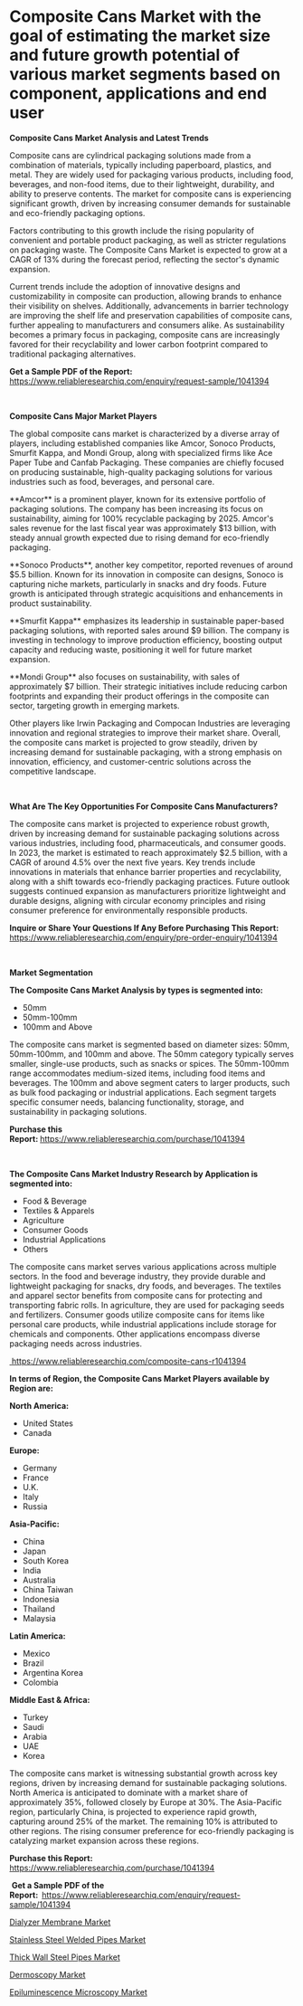 <p><h1>Composite Cans Market with the goal of estimating the market size and future growth potential of various market segments based on component, applications and end user</h1></p><p><strong>Composite Cans Market Analysis and Latest Trends</strong></p>
<p><p>Composite cans are cylindrical packaging solutions made from a combination of materials, typically including paperboard, plastics, and metal. They are widely used for packaging various products, including food, beverages, and non-food items, due to their lightweight, durability, and ability to preserve contents. The market for composite cans is experiencing significant growth, driven by increasing consumer demands for sustainable and eco-friendly packaging options. </p><p>Factors contributing to this growth include the rising popularity of convenient and portable product packaging, as well as stricter regulations on packaging waste. The Composite Cans Market is expected to grow at a CAGR of 13% during the forecast period, reflecting the sector's dynamic expansion. </p><p>Current trends include the adoption of innovative designs and customizability in composite can production, allowing brands to enhance their visibility on shelves. Additionally, advancements in barrier technology are improving the shelf life and preservation capabilities of composite cans, further appealing to manufacturers and consumers alike. As sustainability becomes a primary focus in packaging, composite cans are increasingly favored for their recyclability and lower carbon footprint compared to traditional packaging alternatives.</p></p>
<p><strong>Get a Sample PDF of the Report:&nbsp;</strong> <a href="https://www.reliableresearchiq.com/enquiry/request-sample/1041394?utm_campaign=100&utm_medium=2&utm_source=Github&utm_content=ia&utm_term=08112024&utm_id=composite-cans">https://www.reliableresearchiq.com/enquiry/request-sample/1041394</a></p>
<p>&nbsp;</p>
<p><strong>Composite Cans Major Market Players</strong></p>
<p><p>The global composite cans market is characterized by a diverse array of players, including established companies like Amcor, Sonoco Products, Smurfit Kappa, and Mondi Group, along with specialized firms like Ace Paper Tube and Canfab Packaging. These companies are chiefly focused on producing sustainable, high-quality packaging solutions for various industries such as food, beverages, and personal care.</p><p>**Amcor** is a prominent player, known for its extensive portfolio of packaging solutions. The company has been increasing its focus on sustainability, aiming for 100% recyclable packaging by 2025. Amcor's sales revenue for the last fiscal year was approximately $13 billion, with steady annual growth expected due to rising demand for eco-friendly packaging.</p><p>**Sonoco Products**, another key competitor, reported revenues of around $5.5 billion. Known for its innovation in composite can designs, Sonoco is capturing niche markets, particularly in snacks and dry foods. Future growth is anticipated through strategic acquisitions and enhancements in product sustainability.</p><p>**Smurfit Kappa** emphasizes its leadership in sustainable paper-based packaging solutions, with reported sales around $9 billion. The company is investing in technology to improve production efficiency, boosting output capacity and reducing waste, positioning it well for future market expansion.</p><p>**Mondi Group** also focuses on sustainability, with sales of approximately $7 billion. Their strategic initiatives include reducing carbon footprints and expanding their product offerings in the composite can sector, targeting growth in emerging markets.</p><p>Other players like Irwin Packaging and Compocan Industries are leveraging innovation and regional strategies to improve their market share. Overall, the composite cans market is projected to grow steadily, driven by increasing demand for sustainable packaging, with a strong emphasis on innovation, efficiency, and customer-centric solutions across the competitive landscape.</p></p>
<p>&nbsp;</p>
<p><strong>What Are The Key Opportunities For Composite Cans Manufacturers?</strong></p>
<p><p>The composite cans market is projected to experience robust growth, driven by increasing demand for sustainable packaging solutions across various industries, including food, pharmaceuticals, and consumer goods. In 2023, the market is estimated to reach approximately $2.5 billion, with a CAGR of around 4.5% over the next five years. Key trends include innovations in materials that enhance barrier properties and recyclability, along with a shift towards eco-friendly packaging practices. Future outlook suggests continued expansion as manufacturers prioritize lightweight and durable designs, aligning with circular economy principles and rising consumer preference for environmentally responsible products.</p></p>
<p><strong>Inquire or Share Your Questions If Any Before Purchasing This Report:</strong> <a href="https://www.reliableresearchiq.com/enquiry/pre-order-enquiry/1041394?utm_campaign=100&utm_medium=2&utm_source=Github&utm_content=ia&utm_term=08112024&utm_id=composite-cans">https://www.reliableresearchiq.com/enquiry/pre-order-enquiry/1041394</a></p>
<p>&nbsp;</p>
<p><strong>Market Segmentation</strong></p>
<p><strong>The Composite Cans Market Analysis by types is segmented into:</strong></p>
<p><ul><li>50mm</li><li>50mm-100mm</li><li>100mm and Above</li></ul></p>
<p><p>The composite cans market is segmented based on diameter sizes: 50mm, 50mm-100mm, and 100mm and above. The 50mm category typically serves smaller, single-use products, such as snacks or spices. The 50mm-100mm range accommodates medium-sized items, including food items and beverages. The 100mm and above segment caters to larger products, such as bulk food packaging or industrial applications. Each segment targets specific consumer needs, balancing functionality, storage, and sustainability in packaging solutions.</p></p>
<p><strong>Purchase this Report:&nbsp;</strong><a href="https://www.reliableresearchiq.com/purchase/1041394?utm_campaign=100&utm_medium=2&utm_source=Github&utm_content=ia&utm_term=08112024&utm_id=composite-cans">https://www.reliableresearchiq.com/purchase/1041394</a></p>
<p>&nbsp;</p>
<p><strong>The Composite Cans Market Industry Research by Application is segmented into:</strong></p>
<p><ul><li>Food & Beverage</li><li>Textiles & Apparels</li><li>Agriculture</li><li>Consumer Goods</li><li>Industrial Applications</li><li>Others</li></ul></p>
<p><p>The composite cans market serves various applications across multiple sectors. In the food and beverage industry, they provide durable and lightweight packaging for snacks, dry foods, and beverages. The textiles and apparel sector benefits from composite cans for protecting and transporting fabric rolls. In agriculture, they are used for packaging seeds and fertilizers. Consumer goods utilize composite cans for items like personal care products, while industrial applications include storage for chemicals and components. Other applications encompass diverse packaging needs across industries.</p></p>
<p><a href="https://www.reliableresearchiq.com/composite-cans-r1041394?utm_campaign=100&utm_medium=2&utm_source=Github&utm_content=ia&utm_term=08112024&utm_id=composite-cans">&nbsp;https://www.reliableresearchiq.com/composite-cans-r1041394</a></p>
<p><strong>In terms of Region, the Composite Cans Market Players available by Region are:</strong></p>
<p>
    <p> <strong> North America: </strong>
        <ul>
            <li>United States</li>
            <li>Canada</li>
        </ul>
        </p> 
    <p> <strong> Europe: </strong>
        <ul>
            <li>Germany</li>
            <li>France</li>
            <li>U.K.</li>
            <li>Italy</li>
            <li>Russia</li>
        </ul>
        </p> 
    <p> <strong> Asia-Pacific: </strong>
        <ul>
            <li>China</li>
            <li>Japan</li>
            <li>South Korea</li>
            <li>India</li>
            <li>Australia</li>
            <li>China Taiwan</li>
            <li>Indonesia</li>
            <li>Thailand</li>
            <li>Malaysia</li>
        </ul>
        </p> 
    <p> <strong> Latin America: </strong>
        <ul>
            <li>Mexico</li>
            <li>Brazil</li>
            <li>Argentina Korea</li>
            <li>Colombia</li>
        </ul>
        </p> 
    <p> <strong> Middle East & Africa: </strong>
        <ul>
            <li>Turkey</li>
            <li>Saudi</li>
            <li>Arabia</li>
            <li>UAE</li>
            <li>Korea</li>
        </ul>
    </p>
    </p>
<p><p>The composite cans market is witnessing substantial growth across key regions, driven by increasing demand for sustainable packaging solutions. North America is anticipated to dominate with a market share of approximately 35%, followed closely by Europe at 30%. The Asia-Pacific region, particularly China, is projected to experience rapid growth, capturing around 25% of the market. The remaining 10% is attributed to other regions. The rising consumer preference for eco-friendly packaging is catalyzing market expansion across these regions.</p></p>
<p><strong>Purchase this Report: </strong><a href="https://www.reliableresearchiq.com/purchase/1041394?utm_campaign=100&utm_medium=2&utm_source=Github&utm_content=ia&utm_term=08112024&utm_id=composite-cans">https://www.reliableresearchiq.com/purchase/1041394</a></p>
<p>&nbsp;<strong>Get a Sample PDF of the Report:&nbsp;&nbsp;</strong><a href="https://www.reliableresearchiq.com/enquiry/request-sample/1041394?utm_campaign=100&utm_medium=2&utm_source=Github&utm_content=ia&utm_term=08112024&utm_id=composite-cans">https://www.reliableresearchiq.com/enquiry/request-sample/1041394</a></p>
<p><strong></strong></p>
<p><p><a href="https://issuu.com/reportprime-2/docs/dialyzer-membrane-market-size-2030._161579e5379432?utm_campaign=100&utm_medium=2&utm_source=Github&utm_content=ia&utm_term=08112024&utm_id=composite-cans">Dialyzer Membrane Market</a></p><p><a href="https://github.com/nifongekclosebn1/Market-Research-Report-List-1/blob/main/stainless-steel-welded-pipes-market.md?utm_campaign=100&utm_medium=2&utm_source=Github&utm_content=ia&utm_term=08112024&utm_id=composite-cans">Stainless Steel Welded Pipes Market</a></p><p><a href="https://github.com/jerridoxdemase/Market-Research-Report-List-1/blob/main/thick-wall-steel-pipes-market.md?utm_campaign=100&utm_medium=2&utm_source=Github&utm_content=ia&utm_term=08112024&utm_id=composite-cans">Thick Wall Steel Pipes Market</a></p><p><a href="https://issuu.com/reportprime-2/docs/dermoscopy-market-size-2030.pptx_ac317ccabe01b5?utm_campaign=100&utm_medium=2&utm_source=Github&utm_content=ia&utm_term=08112024&utm_id=composite-cans">Dermoscopy Market</a></p><p><a href="https://issuu.com/reportprime-2/docs/epiluminescence-microscopy-market-s_3fad4d4d433cb2?utm_campaign=100&utm_medium=2&utm_source=Github&utm_content=ia&utm_term=08112024&utm_id=composite-cans">Epiluminescence Microscopy Market</a></p></p>